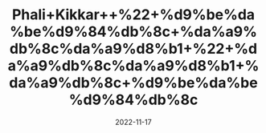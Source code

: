 ---
title: 'Phali+Kikkar++%22+%d9%be%da%be%d9%84%db%8c+%da%a9%db%8c%da%a9%d8%b1+%22+%da%a9%db%8c%da%a9%d8%b1+%da%a9%db%8c+%d9%be%da%be%d9%84%db%8c'
date: '2022-11-17' 
metatag: '' 
inventory: '0' 
draft: false 
# meta description 
shortDescripton: 'Babool+Phali+%22+Chewing+small+pieces+of+fresh+bark+of+babool+tree+can+be+good+for+oral+health.+It+not+only+help+strengthen+the+teeth+but+heals+the+gum'
description: 'Herbs+%d8%ac%da%91%db%8c+%d8%a8%d9%88%d9%b9%db%8c'
longdescription: ''
tags: ''
brand: ''
subCategory: ''
sellCount: '0'
featured: True
# product Price
price: '30.0'
# Product Short Description
shortDescription: 'Babool+Phali+%22+Chewing+small+pieces+of+fresh+bark+of+babool+tree+can+be+good+for+oral+health.+It+not+only+help+strengthen+the+teeth+but+heals+the+gum'
productID: '9067FD0D-1029-ED11-9968-005056B3A416'
type: 'products'
category: 'Herbs+%d8%ac%da%91%db%8c+%d8%a8%d9%88%d9%b9%db%8c' 
thumnailproduct: 'https://eraconnect.blob.core.windows.net/product-images/aminsaddiquidawakhana/9067FD0D-1029-ED11-9968-005056B3A416.webp' 
images:
  - image: 'https://eraconnect.blob.core.windows.net/product-images/aminsaddiquidawakhana/9067FD0D-1029-ED11-9968-005056B3A416.webp'  
Variants:
---